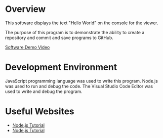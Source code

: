 # Overview

This software displays the text "Hello World" on the console for the viewer. 

The purpose of this program is to demonstrate the ability to create a repository and commit and save programs to GitHub. 

[Software Demo Video](https://youtu.be/2wZAKN4Hq5A)

# Development Environment

JavaScript programming language was used to write this program. Node.js was used to run and debug the code. The Visual Studio Code Editor was used to write and debug the program. 

# Useful Websites

* [Node.js Tutorial](https://www.w3schools.com/nodejs/)
* [Node.js Tutorial](https://www.geeksforgeeks.org/nodejs/)
